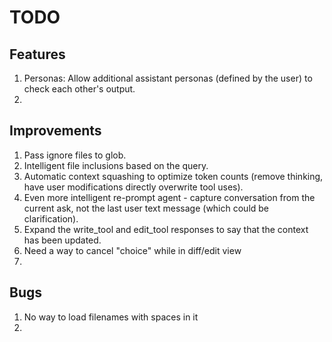 # TODO

## Features

1. Personas: Allow additional assistant personas (defined by the user) to check each other's output.
2.

## Improvements

1. Pass ignore files to glob.
2. Intelligent file inclusions based on the query.
3. Automatic context squashing to optimize token counts (remove thinking, have user modifications directly overwrite tool uses).
4. Even more intelligent re-prompt agent - capture conversation from the current ask, not the last user text message (which could be clarification).
5. Expand the write_tool and edit_tool responses to say that the context has been updated.
6. Need a way to cancel "choice" while in diff/edit view
7. 

## Bugs

1. No way to load filenames with spaces in it
2. 
